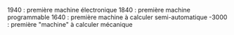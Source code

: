1940 : première machine électronique
1840 : première machine programmable
1640 : première machine à calculer semi-automatique
-3000 : première "machine" à calculer mécanique

<!--stackedit_data:
eyJoaXN0b3J5IjpbMTIxODY4MTMyNSwtMjA4ODc0NjYxMl19
-->